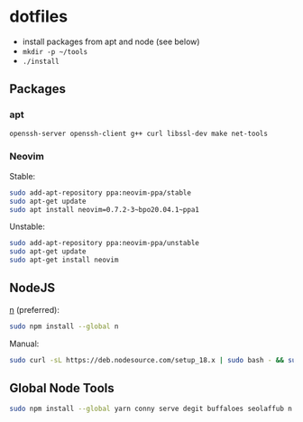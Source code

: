 # dotfiles

- install packages from apt and node (see below)
- `mkdir -p ~/tools`
- `./install`

## Packages

### apt
```sh
openssh-server openssh-client g++ curl libssl-dev make net-tools
```

### Neovim
Stable:
```sh
sudo add-apt-repository ppa:neovim-ppa/stable
sudo apt-get update
sudo apt install neovim=0.7.2-3~bpo20.04.1~ppa1
```

Unstable:
```sh
sudo add-apt-repository ppa:neovim-ppa/unstable
sudo apt-get update
sudo apt-get install neovim
```

## NodeJS

[n](https://www.npmjs.com/package/n) (preferred):
```sh
sudo npm install --global n
```

Manual:
```sh
sudo curl -sL https://deb.nodesource.com/setup_18.x | sudo bash - && sudo apt-get install -y nodejs
```

## Global Node Tools
```sh
sudo npm install --global yarn conny serve degit buffaloes seolaffub n
```
